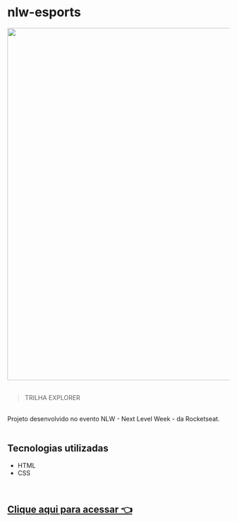 # nlw-esports
<div align="center">
<img src="https://user-images.githubusercontent.com/92797194/190870756-1a4a09ca-8b6d-4b29-a173-b1fd86b9f090.png" width="800px"
</div>
<br>
<br>

<div align="left">

> TRILHA EXPLORER 
<br>
Projeto desenvolvido no evento NLW - Next Level Week - da Rocketseat.
<br>
<br>

## Tecnologias utilizadas

- HTML
- CSS

<br>

## [Clique aqui para acessar 👈](https://eucindyn.github.io/nlw-esports/)


</div>
